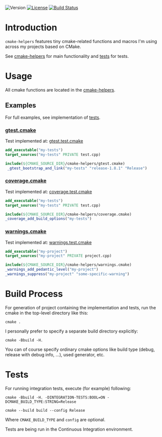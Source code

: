 ![Version](https://img.shields.io/badge/version-1.0.0-green.svg)
[![License](https://img.shields.io/badge/license-MIT_License-green.svg?style=flat)](LICENSE)
[![Build Status](https://travis-ci.org/karel-burda/cmake-helpers.svg?branch=master)](https://travis-ci.org/karel-burda/cmake-helpers)

# Introduction
`cmake-helpers` features tiny cmake-related functions and macros I'm using across my projects based on CMake.

See [cmake-helpers](cmake-helpers) for main functionality and [tests](tests) for tests.

# Usage
All cmake functions are located in the [cmake-helpers](cmake-helpers).

## Examples
For full examples, see implementation of [tests](tests/integration).

### [gtest.cmake](cmake-helpers/gtest.cmake)
Test implemented at: [gtest.test.cmake](tests/integration/gtest.test.cmake)
```cmake
add_executable("my-tests")
target_sources("my-tests" PRIVATE test.cpp)

include(${CMAKE_SOURCE_DIR}/cmake-helpers/gtest.cmake)
 _gtest_bootstrap_and_link("my-tests" "release-1.8.1" "Release")
```

### [coverage.cmake](cmake-helpers/coverage.cmake)
Test implemented at: [coverage.test.cmake](tests/integration/coverage.test.cmake)
```cmake
add_executable("my-tests")
target_sources("my-tests" PRIVATE test.cpp)

include(${CMAKE_SOURCE_DIR}/cmake-helpers/coverage.cmake)
_coverage_add_build_options("my-tests")
```

### [warnings.cmake](cmake-helpers/warnings.cmake)
Test implemented at: [warnings.test.cmake](tests/integration/warnings.test.cmake)
```cmake
add_executable("my-project")
target_sources("my-project" PRIVATE project.cpp)

include(${CMAKE_SOURCE_DIR}/cmake-helpers/warnings.cmake)
_warnings_add_pedantic_level("my-project")
_warnings_suppress("my-project" "some-specific-warning")
```

# Build Process
For generation of project containing the implementation and tests, run the cmake in the top-level directory like this:

`cmake .`

I personally prefer to specify a separate build directory explicitly:

`cmake -Bbuild -H.`

You can of course specify ordinary cmake options like build type (debug, release with debug info, ...), used generator, etc.

# Tests
For running integration tests, execute (for example) following:

`cmake -Bbuild -H. -DINTEGRATION-TESTS:BOOL=ON -DCMAKE_BUILD_TYPE:STRING=Release`

`cmake --build build --config Release`

Where `CMAKE_BUILD_TYPE` and `config` are optional.

Tests are being run in the Continuous Integration environment.
